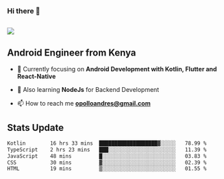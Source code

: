 ### Hi there 👋
<h2 align="left"><img src="https://readme-typing-svg.herokuapp.com?color='blue'&lines=I'm+Andrew+Opollo😊;Welcome+to+my+Github😜"> </h2>

## Android Engineer from Kenya


- 🌱 Currently focusing on **Android Development with Kotlin, Flutter and React-Native**

- 🔭 Also learning **NodeJs** for Backend Development

- 📫 How to reach me **opolloandres@gmail.com**


## Stats Update
<!--START_SECTION:waka-->

```txt
Kotlin        16 hrs 33 mins  ███████████████████▓░░░░░   78.99 %
TypeScript    2 hrs 23 mins   ███░░░░░░░░░░░░░░░░░░░░░░   11.39 %
JavaScript    48 mins         █░░░░░░░░░░░░░░░░░░░░░░░░   03.83 %
CSS           30 mins         ▓░░░░░░░░░░░░░░░░░░░░░░░░   02.39 %
HTML          19 mins         ▒░░░░░░░░░░░░░░░░░░░░░░░░   01.55 %
```

<!--END_SECTION:waka-->


